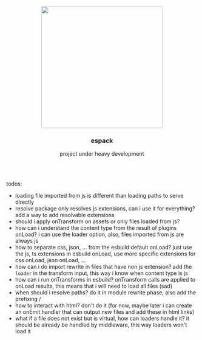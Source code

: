 <div align='center'>
    <br/>
    <br/>
    <img src='' width='320px'>
    <br/>
    <h3>espack</h3>
    <p>project under heavy development</p>
    <br/>
    <br/>
</div>

todos:

-   loading file imported from js is different than loading paths to serve directly
-   resolve package only resolves js extensions, can i use it for everything? add a way to add resolvable extensions
-   should i apply onTransform on assets or only files loaded from js?
-   how can i understand the content type from the result of plugins onLoad? i can use the loader option, also, files imported from js are always js
-   how to separate css, json, ... from the esbuild default onLoad? just use the js, ts extensions in esbuild onLoad, use more specific extensions for css onLoad, json onLoad, ...
-   how can i do import rewrite in files that have non js extension? add the `loader` in the transform input, this way i know when content type is js
-   how can i run onTransforms in esbuild? onTransform calls are applied to onLoad results, this means that i will need to load all files (sad)
-   when should i resolve paths? do it in module rewrite phase, also add the prefixing /
-   how to interact with html? don't do it (for now, maybe later i can create an onEmit handler that can output new files and add these in html links)
-   what if a file does not exist but is virtual, how can loaders handle it? it should be already be handled by middleware, this way loaders won't load it

